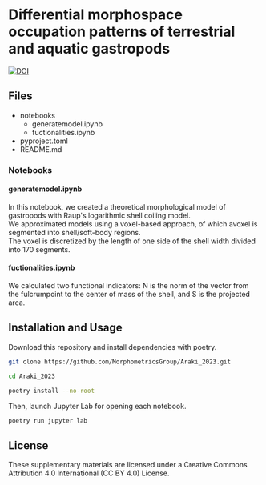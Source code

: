 # Differential morphospace occupation patterns of terrestrial and aquatic gastropods


[![DOI](https://zenodo.org/badge/DOI/10.5281/zenodo.7878281.svg)](https://doi.org/10.5281/zenodo.7878281)



## Files

* notebooks
    * generatemodel.ipynb
    * fuctionalities.ipynb
* pyproject.toml
* README.md

### Notebooks
#### generatemodel.ipynb
In this notebook, we created a theoretical morphological model of gastropods with Raup's logarithmic shell coiling model.  
We approximated models using a voxel-based approach, of which avoxel is segmented into shell/soft-body regions.   
The voxel is discretized by the length of one side of the shell width divided into 170 segments.

#### fuctionalities.ipynb
We calculated two functional indicators: N is the norm of the vector from the fulcrumpoint to the center of mass of the shell, and S is the projected area.

## Installation and Usage
Download this repository and install dependencies with poetry.

```sh
git clone https://github.com/MorphometricsGroup/Araki_2023.git

cd Araki_2023

poetry install --no-root
```

Then, launch Jupyter Lab for opening each notebook.

```sh
poetry run jupyter lab
```

## License
These supplementary materials are licensed under a Creative Commons Attribution 4.0 International (CC BY 4.0) License.
